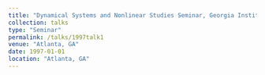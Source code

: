 ```yaml
---
title: "Dynamical Systems and Nonlinear Studies Seminar, Georgia Institute of Technology"
collection: talks
type: "Seminar" 
permalink: /talks/1997talk1
venue: "Atlanta, GA"
date: 1997-01-01
location: "Atlanta, GA"
---
```


